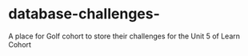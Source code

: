 # database-challenges-
A place for Golf cohort to store their challenges for the Unit 5 of Learn Cohort
